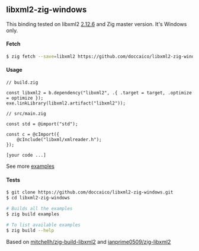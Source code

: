 ## libxml2-zig-windows

This binding tested on libxml2 [2.12.6](https://github.com/GNOME/libxml2/tree/v2.12.6) and Zig master version. It's Windows only.

#### Fetch
```sh
$ zig fetch --save=libxml2 https://github.com/doccaico/libxml2-zig-windows/archive/<git-commit-hash>.tar.gz
```

#### Usage
```zig
// build.zig

const libxml2 = b.dependency("libxml2", .{ .target = target, .optimize = optimize });
exe.linkLibrary(libxml2.artifact("libxml2"));

// src/main.zig

const std = @import("std");

const c = @cImport({
    @cInclude("libxml/xmlreader.h");
});

[your code ...]
```
See more [examples](https://github.com/doccaico/libxml2-zig-windows/tree/main/examples)

#### Tests
```sh
$ git clone https://github.com/doccaico/libxml2-zig-windows.git
$ cd libxml2-zig-windows

# Builds all the examples
$ zig build examples

# To list available examples
$ zig build --help
```

Based on [mitchellh/zig-build-libxml2](https://github.com/mitchellh/zig-build-libxml2) and [ianprime0509/zig-libxml2](https://github.com/ianprime0509/zig-libxml2)
